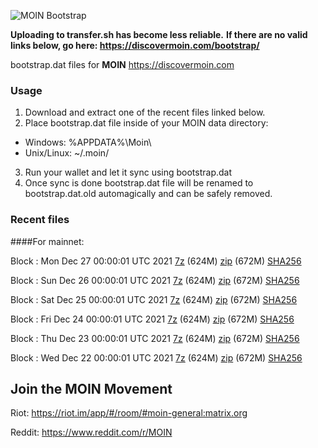![MOIN Bootstrap](https://i.imgur.com/KjM1jMp.jpg)

**Uploading to transfer.sh has become less reliable.**
**If there are no valid links below, go here: https://discovermoin.com/bootstrap/**

bootstrap.dat files for **MOIN** https://discovermoin.com

### Usage

1. Download and extract one of the recent files linked below.
2. Place bootstrap.dat file inside of your MOIN data directory:
 - Windows: %APPDATA%\Moin\
 - Unix/Linux: ~/.moin/
3. Run your wallet and let it sync using bootstrap.dat
4. Once sync is done bootstrap.dat file will be renamed to bootstrap.dat.old automagically and can be safely removed.


### Recent files

####For mainnet:

Block : Mon Dec 27 00:00:01 UTC 2021 [7z](https://transfer.sh/rOK6vx/bootstrap.dat.20211227.7z) (624M) [zip](https://transfer.sh/dEeDnG/bootstrap.dat.20211227.zip) (672M) [SHA256](https://transfer.sh/R2XuTD/sha256.txt)

Block : Sun Dec 26 00:00:01 UTC 2021 [7z](https://transfer.sh/vVSWYN/bootstrap.dat.20211226.7z) (624M) [zip](https://transfer.sh/ayKAtD/bootstrap.dat.20211226.zip) (672M) [SHA256](https://transfer.sh/gvkjm9/sha256.txt)

Block : Sat Dec 25 00:00:01 UTC 2021 [7z](https://transfer.sh/c6clLv/bootstrap.dat.20211225.7z) (624M) [zip](https://transfer.sh/eT7Cfk/bootstrap.dat.20211225.zip) (672M) [SHA256](https://transfer.sh/UetLYI/sha256.txt)

Block : Fri Dec 24 00:00:01 UTC 2021 [7z](https://transfer.sh/eCcRDA/bootstrap.dat.20211224.7z) (624M) [zip](https://transfer.sh/D8GQRb/bootstrap.dat.20211224.zip) (672M) [SHA256](https://transfer.sh/K8LyhF/sha256.txt)

Block : Thu Dec 23 00:00:01 UTC 2021 [7z](https://transfer.sh/ssOL7f/bootstrap.dat.20211223.7z) (624M) [zip](https://transfer.sh/JEXs0u/bootstrap.dat.20211223.zip) (672M) [SHA256](https://transfer.sh/JKrbDB/sha256.txt)

Block : Wed Dec 22 00:00:01 UTC 2021 [7z](https://transfer.sh/dIb8wS/bootstrap.dat.20211222.7z) (624M) [zip](https://transfer.sh/44Q0xc/bootstrap.dat.20211222.zip) (672M) [SHA256](https://transfer.sh/UHRyqf/sha256.txt)

## Join the MOIN Movement

Riot: https://riot.im/app/#/room/#moin-general:matrix.org

Reddit: https://www.reddit.com/r/MOIN
